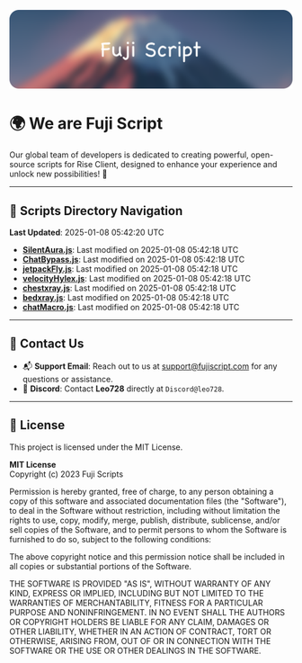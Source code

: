 ![Banner](.github/b.webp)

# 🌍 **We are Fuji Script**

Our global team of developers is dedicated to creating powerful, open-source scripts for Rise Client, designed to enhance your experience and unlock new possibilities! 🌟

---
<!-- SCRIPTS_NAVIGATION_START -->
## 📂 **Scripts Directory Navigation**

**Last Updated**: 2025-01-08 05:42:20 UTC

- **[SilentAura.js](scripts/SilentAura.js)**: Last modified on 2025-01-08 05:42:18 UTC
- **[ChatBypass.js](scripts/ChatBypass.js)**: Last modified on 2025-01-08 05:42:18 UTC
- **[jetpackFly.js](scripts/jetpackFly.js)**: Last modified on 2025-01-08 05:42:18 UTC
- **[velocityHylex.js](scripts/velocityHylex.js)**: Last modified on 2025-01-08 05:42:18 UTC
- **[chestxray.js](scripts/chestxray.js)**: Last modified on 2025-01-08 05:42:18 UTC
- **[bedxray.js](scripts/bedxray.js)**: Last modified on 2025-01-08 05:42:18 UTC
- **[chatMacro.js](scripts/chatMacro.js)**: Last modified on 2025-01-08 05:42:18 UTC

<!-- SCRIPTS_NAVIGATION_END -->

---

## 💬 **Contact Us**  
- 📬 **Support Email**: Reach out to us at [support@fujiscript.com](mailto:support@fujiscript.com) for any questions or assistance.  
- 💬 **Discord**: Contact **Leo728** directly at `Discord@leo728`.

---

## 📜 **License**

This project is licensed under the MIT License.  

**MIT License**  
Copyright (c) 2023 Fuji Scripts  

Permission is hereby granted, free of charge, to any person obtaining a copy of this software and associated documentation files (the "Software"), to deal in the Software without restriction, including without limitation the rights to use, copy, modify, merge, publish, distribute, sublicense, and/or sell copies of the Software, and to permit persons to whom the Software is furnished to do so, subject to the following conditions:  

The above copyright notice and this permission notice shall be included in all copies or substantial portions of the Software.  

THE SOFTWARE IS PROVIDED "AS IS", WITHOUT WARRANTY OF ANY KIND, EXPRESS OR IMPLIED, INCLUDING BUT NOT LIMITED TO THE WARRANTIES OF MERCHANTABILITY, FITNESS FOR A PARTICULAR PURPOSE AND NONINFRINGEMENT. IN NO EVENT SHALL THE AUTHORS OR COPYRIGHT HOLDERS BE LIABLE FOR ANY CLAIM, DAMAGES OR OTHER LIABILITY, WHETHER IN AN ACTION OF CONTRACT, TORT OR OTHERWISE, ARISING FROM, OUT OF OR IN CONNECTION WITH THE SOFTWARE OR THE USE OR OTHER DEALINGS IN THE SOFTWARE.  
